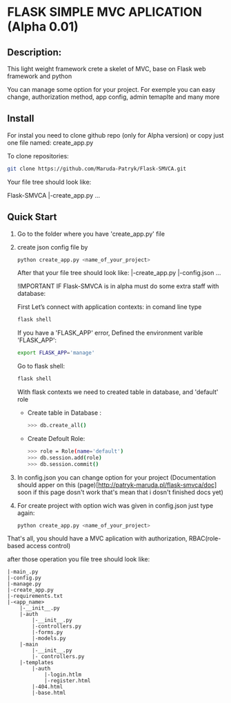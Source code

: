 # FLASK SIMPLE MVC APLICATION (Alpha 0.01)

## Description:

This light weight framework crete a skelet of MVC, base on Flask web framework and python

You can manage some option for your project.
For exemple you can easy change, authorization method, app config, admin temaplte and many more

## Install 

For instal you need to clone github repo (only for Alpha version) or copy just one file named: create_app.py

To clone repositories:

```bash
git clone https://github.com/Maruda-Patryk/Flask-SMVCA.git
```

Your file tree should look like:

Flask-SMVCA
|-create_app.py
...

## Quick Start 

1. Go to the folder where you have 'create_app.py' file
2. create json config file by 
    ```bash
    python create_app.py <name_of_your_project>
    ```

    After that your file tree should look like:
    |-create_app.py
    |-config.json
    ...

    !IMPORTANT 
    IF Flask-SMVCA is in alpha must do some extra staff with database:
    
    First Let’s connect with application contexts:
    in comand line type
    ```bash
    flask shell
    ```
    If you have a 'FLASK_APP' error, Defined the environment varible 'FLASK_APP':
    ```bash
    export FLASK_APP='manage'
    ```
        
    Go to flask shell:
    ```bash
    flask shell
    ```
    
    With flask contexts we need to created table in database, and 'default' role
    
    - Create table in Database :
    	```bash
        >>> db.create_all()
        ```
    
    - Create Defoult Role:
    	```bash
        >>> role = Role(name='default')
        >>> db.session.add(role)
        >>> db.session.commit()
        ```

3. In config.json you can change option for your project (Documentation should apper on this (page)[http://patryk-maruda.pl/flask-smvca/doc] soon if this page dosn't work that's mean that i dosn't finished docs yet)
4. For create project with option wich was given in config.json just type again:
    ```bash
    python create_app.py <name_of_your_project>
    ```

That's all, you should have a MVC aplication with authorization, RBAC(role-based access control)

after those operation you file tree should look like:

```tree
|-main_.py
|-config.py
|-manage.py
|-create_app.py
|-requirements.txt
|-<app_name>
	|-__init__.py
	|-auth
        |-__init__.py
        |-controllers.py
        |-forms.py
        |-models.py
    |-main
    	|-__init__.py
        |- controllers.py
    |-templates
    	|-auth
        	|-login.htlm
            |-register.html
        |-404.html
        |-base.html
```